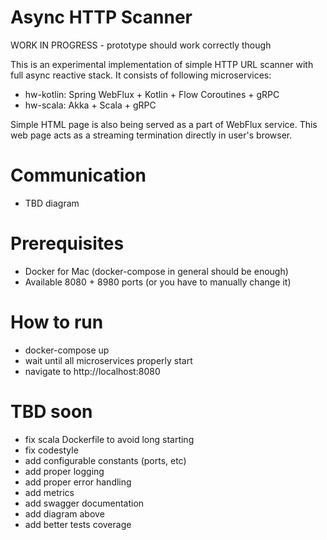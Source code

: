 # Async HTTP Scanner

WORK IN PROGRESS - prototype should work correctly though

This is an experimental implementation of simple HTTP URL scanner with full async reactive stack. 
It consists of following microservices:
- hw-kotlin: Spring WebFlux + Kotlin + Flow Coroutines + gRPC
- hw-scala: Akka + Scala + gRPC

Simple HTML page is also being served as a part of WebFlux service. 
This web page acts as a streaming termination directly in user's browser.

# Communication
- TBD diagram

# Prerequisites
- Docker for Mac (docker-compose in general should be enough)
- Available 8080 + 8980 ports (or you have to manually change it)

# How to run
- docker-compose up
- wait until all microservices properly start
- navigate to http://localhost:8080

# TBD soon
- fix scala Dockerfile to avoid long starting
- fix codestyle
- add configurable constants (ports, etc)
- add proper logging
- add proper error handling
- add metrics
- add swagger documentation
- add diagram above
- add better tests coverage

